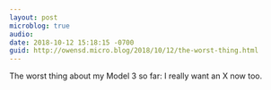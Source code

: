 ```yaml
---
layout: post
microblog: true
audio: 
date: 2018-10-12 15:18:15 -0700
guid: http://owensd.micro.blog/2018/10/12/the-worst-thing.html
---
```

The worst thing about my Model 3 so far: I really want an X now too. 
